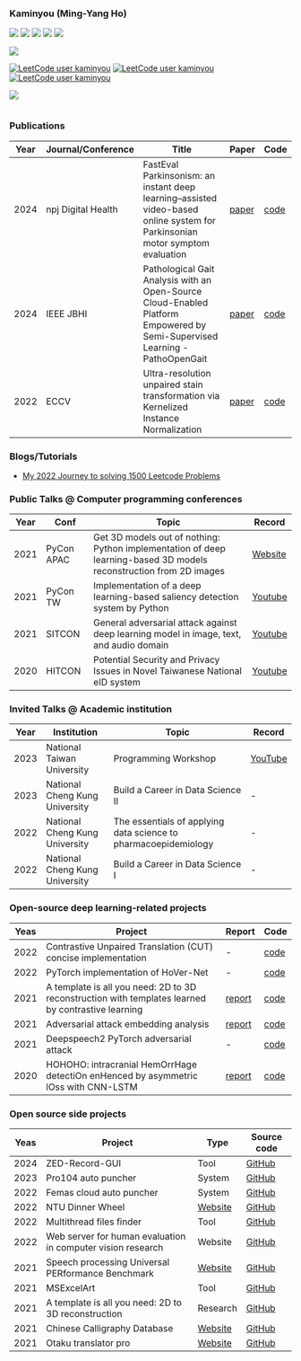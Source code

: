 ### Kaminyou (Ming-Yang Ho)
![](https://github-profile-summary-cards.vercel.app/api/cards/profile-details?username=kaminyou&theme=solarized_dark)
![](https://github-profile-summary-cards.vercel.app/api/cards/repos-per-language?username=kaminyou&theme=solarized_dark)
![](https://github-profile-summary-cards.vercel.app/api/cards/most-commit-language?username=kaminyou&theme=solarized_dark)
![](https://github-profile-summary-cards.vercel.app/api/cards/stats?username=kaminyou&theme=solarized_dark)
![](https://github-profile-summary-cards.vercel.app/api/cards/productive-time?username=kaminyou&theme=solarized_dark)

![](https://leetcard.jacoblin.cool/kaminyou?ext=contest)

[![LeetCode user kaminyou](https://img.shields.io/badge/dynamic/json?style=flat-square&labelColor=black&color=%23ffa116&label=Solved&query=solvedOverTotal&url=https%3A%2F%2Fleetcode-badge.vercel.app%2Fapi%2Fusers%2Fkaminyou&logo=leetcode&logoColor=yellow)](https://leetcode.com/kaminyou/)
[![LeetCode user kaminyou](https://img.shields.io/badge/dynamic/json?style=flat-square&labelColor=black&color=%23ffa116&label=Ranking&query=ranking&url=https%3A%2F%2Fleetcode-badge.vercel.app%2Fapi%2Fusers%2Fkaminyou&logo=leetcode&logoColor=yellow)](https://leetcode.com/kaminyou/)
[![LeetCode user kaminyou](https://img.shields.io/badge/dynamic/json?style=flat-square&labelColor=black&color=%23ffa116&label=Rating&query=ratingQuantile&url=https%3A%2F%2Fleetcode-badge.vercel.app%2Fapi%2Fusers%2Fkaminyou&logo=leetcode&logoColor=yellow)](https://leetcode.com/kaminyou/)

<p align="left"><img src=https://komarev.com/ghpvc/?username=kaminyou&color=dc143c></p>

![]()
###  Publications
Year | Journal/Conference | Title | Paper | Code
--- | --- | --- | --- | ---
2024 | npj Digital Health | FastEval Parkinsonism: an instant deep learning–assisted video-based online system for Parkinsonian motor symptom evaluation | [paper](https://www.nature.com/articles/s41746-024-01022-x) | [code](https://github.com/yuyuan871111/fast_eval_Parkinsonism)
2024 | IEEE JBHI | Pathological Gait Analysis with an Open-Source Cloud-Enabled Platform Empowered by Semi-Supervised Learning - PathoOpenGait | [paper](https://ieeexplore.ieee.org/document/10349936) | [code](https://github.com/Kaminyou/PathoOpenGait)
2022 | ECCV | Ultra-resolution unpaired stain transformation via Kernelized Instance Normalization | [paper](https://link.springer.com/chapter/10.1007/978-3-031-19803-8_29) | [code](https://github.com/Kaminyou/URUST)

### Blogs/Tutorials
- [My 2022 Journey to solving 1500 Leetcode Problems](https://medium.com/@ikaminyou/leetcode-%E5%88%B71500%E9%A1%8C%E5%BF%83%E8%B7%AF%E6%AD%B7%E7%A8%8B-8614284f03da)

### Public Talks @ Computer programming conferences
Year | Conf | Topic | Record |
--- | --- | --- | --- |
2021 | PyCon APAC | Get 3D models out of nothing: Python implementation of deep learning-based 3D models reconstruction from 2D images | [Website](https://th.pycon.org/pages/speakers)
2021 | PyCon TW | Implementation of a deep learning-based saliency detection system by Python | [Youtube](https://www.youtube.com/watch?v=iRGEG-Lft40)
2021 | SITCON | General adversarial attack against deep learning model in image, text, and audio domain | [Youtube](https://www.youtube.com/watch?v=qTBt-jBcfoE)
2020 | HITCON | Potential Security and Privacy Issues in Novel Taiwanese National eID system | [Youtube](https://www.youtube.com/watch?v=xceL9rRYnEM)

### Invited Talks @ Academic institution
Year | Institution | Topic | Record |
--- | --- | --- | --- |
2023 | National Taiwan University | Programming Workshop | [YouTube](https://www.youtube.com/playlist?list=PLliqi5P4G8nt16qEwuUIAvxQ3mhYcU4Vd)
2023 | National Cheng Kung University | Build a Career in Data Science II | -
2022 | National Cheng Kung University | The essentials of applying data science to pharmacoepidemiology | -
2022 | National Cheng Kung University | Build a Career in Data Science I | -

### Open-source deep learning-related projects
Yeas | Project | Report | Code | 
--- | --- | --- | --- |
2022 | Contrastive Unpaired Translation (CUT) concise implementation | - | [code](https://github.com/Kaminyou/Contrastive-Unpaired-Translation-CUT-)
2022 | PyTorch implementation of HoVer-Net | - | [code](https://github.com/Kaminyou/HoVer-Net-PyTorch)
2021 | A template is all you need: 2D to 3D reconstruction with templates learned by contrastive learning | [report](https://github.com/Kaminyou/A-template-is-all-you-need/blob/main/report/109_2_3DDLCV_FINAL.pdf) | [code](https://github.com/Kaminyou/A-template-is-all-you-need)
2021 | Adversarial attack embedding analysis | [report](https://github.com/Kaminyou/Adversarial-attack-embedding-analysis/blob/master/report/report.pdf) | [code](https://github.com/Kaminyou/Adversarial-attack-embedding-analysis)
2021 | Deepspeech2 PyTorch adversarial attack | - | [code](https://github.com/Kaminyou/deepspeech2-pytorch-adversarial-attack)
2020 | HOHOHO: intracranial HemOrrHage detectiOn enHenced by asymmetric lOss with CNN-LSTM | [report](https://github.com/DLCV-Fall-2020/medical-imaging-hohoho/blob/main/report.pdf) | [code](https://github.com/DLCV-Fall-2020/medical-imaging-hohoho) 


### Open source side projects
Yeas | Project | Type | Source code | 
--- | --- | --- | --- |
2024 | ZED-Record-GUI | Tool | [GitHub](https://github.com/Kaminyou/ZED-Record-GUI)
2023 | Pro104 auto puncher | System | [GitHub](https://github.com/Kaminyou/Pro104-Auto-Puncher)
2022 | Femas cloud auto puncher | System | [GitHub](https://github.com/Kaminyou/femascloud-auto-puncher)
2022 | NTU Dinner Wheel | [Website](https://kaminyou.com/NTU-Dinner-Wheel/) | [GitHub](https://github.com/Kaminyou/NTU-Dinner-Wheel)
2022 | Multithread files finder | Tool | [GitHub](https://github.com/Kaminyou/Multithread-files-finder)
2022 | Web server for human evaluation in computer vision research | Website | [GitHub](https://github.com/Kaminyou/Computer-Vision-Research-Human-Evaluation-Server)
2021 | Speech processing Universal PERformance Benchmark | [Website](https://superbbenchmark.org/) | [GitHub](https://github.com/superbbenchmark/website-react)
2021 | MSExcelArt | Tool | [GitHub](https://github.com/Kaminyou/MSExcelArt)
2021 | A template is all you need: 2D to 3D reconstruction | Research | [GitHub](https://github.com/Kaminyou/A-template-is-all-you-need)
2021 | Chinese Calligraphy Database | [Website](https://kaminyou.com/Chinese-Calligraphy-Database-Crawler/) | [GitHub](https://github.com/Kaminyou/Chinese-Calligraphy-Database-Crawler)
2021 | Otaku translator pro | [Website](https://kaminyou.com/otaku-translator-pro/) | [GitHub](https://github.com/Kaminyou/otaku-translator-pro)


<!--
**Kaminyou/Kaminyou** is a ✨ _special_ ✨ repository because its `README.md` (this file) appears on your GitHub profile.

Here are some ideas to get you started:

- 🔭 I’m currently working on ...
- 🌱 I’m currently learning ...
- 👯 I’m looking to collaborate on ...
- 🤔 I’m looking for help with ...
- 💬 Ask me about ...
- 📫 How to reach me: ...
- 😄 Pronouns: ...
- ⚡ Fun fact: ...
-->
